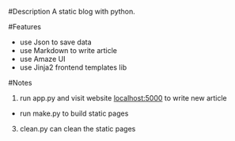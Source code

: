 #Description
A static blog with python.

#Features
+ use Json to save data
+ use Markdown to write article
+ use Amaze UI
+ use Jinja2 frontend templates lib

#Notes
1. run app.py and visit website [localhost:5000](http://localhost:5000) to write new article
+ run make.py to build static pages
3. clean.py can clean the static pages
